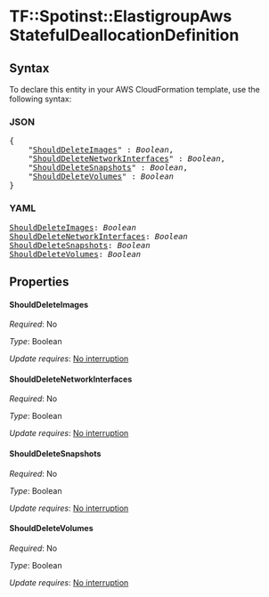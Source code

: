# TF::Spotinst::ElastigroupAws StatefulDeallocationDefinition

## Syntax

To declare this entity in your AWS CloudFormation template, use the following syntax:

### JSON

<pre>
{
    "<a href="#shoulddeleteimages" title="ShouldDeleteImages">ShouldDeleteImages</a>" : <i>Boolean</i>,
    "<a href="#shoulddeletenetworkinterfaces" title="ShouldDeleteNetworkInterfaces">ShouldDeleteNetworkInterfaces</a>" : <i>Boolean</i>,
    "<a href="#shoulddeletesnapshots" title="ShouldDeleteSnapshots">ShouldDeleteSnapshots</a>" : <i>Boolean</i>,
    "<a href="#shoulddeletevolumes" title="ShouldDeleteVolumes">ShouldDeleteVolumes</a>" : <i>Boolean</i>
}
</pre>

### YAML

<pre>
<a href="#shoulddeleteimages" title="ShouldDeleteImages">ShouldDeleteImages</a>: <i>Boolean</i>
<a href="#shoulddeletenetworkinterfaces" title="ShouldDeleteNetworkInterfaces">ShouldDeleteNetworkInterfaces</a>: <i>Boolean</i>
<a href="#shoulddeletesnapshots" title="ShouldDeleteSnapshots">ShouldDeleteSnapshots</a>: <i>Boolean</i>
<a href="#shoulddeletevolumes" title="ShouldDeleteVolumes">ShouldDeleteVolumes</a>: <i>Boolean</i>
</pre>

## Properties

#### ShouldDeleteImages

_Required_: No

_Type_: Boolean

_Update requires_: [No interruption](https://docs.aws.amazon.com/AWSCloudFormation/latest/UserGuide/using-cfn-updating-stacks-update-behaviors.html#update-no-interrupt)

#### ShouldDeleteNetworkInterfaces

_Required_: No

_Type_: Boolean

_Update requires_: [No interruption](https://docs.aws.amazon.com/AWSCloudFormation/latest/UserGuide/using-cfn-updating-stacks-update-behaviors.html#update-no-interrupt)

#### ShouldDeleteSnapshots

_Required_: No

_Type_: Boolean

_Update requires_: [No interruption](https://docs.aws.amazon.com/AWSCloudFormation/latest/UserGuide/using-cfn-updating-stacks-update-behaviors.html#update-no-interrupt)

#### ShouldDeleteVolumes

_Required_: No

_Type_: Boolean

_Update requires_: [No interruption](https://docs.aws.amazon.com/AWSCloudFormation/latest/UserGuide/using-cfn-updating-stacks-update-behaviors.html#update-no-interrupt)

